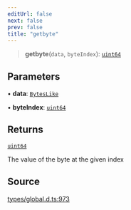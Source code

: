 ```yaml
---
editUrl: false
next: false
prev: false
title: "getbyte"
---
```


> **getbyte**(`data`, `byteIndex`): [`uint64`](../type-aliases/uint64.md)

## Parameters

• **data**: [`BytesLike`](../type-aliases/BytesLike.md)

• **byteIndex**: [`uint64`](../type-aliases/uint64.md)

## Returns

[`uint64`](../type-aliases/uint64.md)

The value of the byte at the given index

## Source

[types/global.d.ts:973](https://github.com/algorandfoundation/tealscript/blob/e015f8b0/types/global.d.ts#L973)
